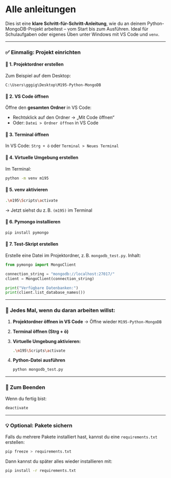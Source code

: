 # Alle anleitungen

Dies ist eine **klare Schritt-für-Schritt-Anleitung**, wie du an deinem Python-MongoDB-Projekt arbeitest – vom Start bis zum Ausführen. Ideal für Schulaufgaben oder eigenes Üben unter Windows mit VS Code und `venv`.

---

### ✅ **Einmalig: Projekt einrichten**

#### 🔹 1. **Projektordner erstellen**

Zum Beispiel auf dem Desktop:

```plaintext
C:\Users\gggig\Desktop\M195-Python-MongoDB
```

#### 🔹 2. **VS Code öffnen**

Öffne den **gesamten Ordner** in VS Code:

* Rechtsklick auf den Ordner → „Mit Code öffnen“
* Oder: `Datei > Ordner öffnen` in VS Code

#### 🔹 3. **Terminal öffnen**

In VS Code: `Strg + ö` oder `Terminal > Neues Terminal`

#### 🔹 4. **Virtuelle Umgebung erstellen**

Im Terminal:

```bash
python -m venv m195
```

#### 🔹 5. **venv aktivieren**

```bash
.\m195\Scripts\activate
```

→ Jetzt siehst du z. B. `(m195)` im Terminal

#### 🔹 6. **Pymongo installieren**

```bash
pip install pymongo
```

#### 🔹 7. **Test-Skript erstellen**

Erstelle eine Datei im Projektordner, z. B. `mongodb_test.py`. Inhalt:

```python
from pymongo import MongoClient

connection_string = "mongodb://localhost:27017/"
client = MongoClient(connection_string)

print("Verfügbare Datenbanken:")
print(client.list_database_names())
```

---

### 🔁 **Jedes Mal, wenn du daran arbeiten willst:**

1. **Projektordner öffnen in VS Code**
   → Öffne wieder `M195-Python-MongoDB`

2. **Terminal öffnen (Strg + ö)**

3. **Virtuelle Umgebung aktivieren:**

   ```bash
   .\m195\Scripts\activate
   ```

4. **Python-Datei ausführen**

   ```bash
   python mongodb_test.py
   ```

---

### 🧼 Zum Beenden

Wenn du fertig bist:

```bash
deactivate
```

---

### 💡 Optional: Pakete sichern

Falls du mehrere Pakete installiert hast, kannst du eine `requirements.txt` erstellen:

```bash
pip freeze > requirements.txt
```

Dann kannst du später alles wieder installieren mit:

```bash
pip install -r requirements.txt
```

